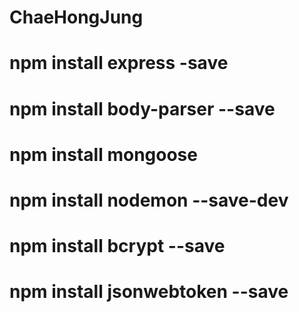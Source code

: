 # ChaeHongJung


# npm install express -save
# npm install body-parser --save
# npm install mongoose
# npm install nodemon --save-dev
# npm install bcrypt --save
# npm install jsonwebtoken --save